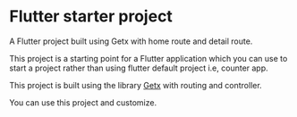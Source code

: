 # Flutter starter project

A Flutter project built using Getx with home route and detail route.

This project is a starting point for a Flutter application which you can use to start a project rather than using flutter default project i.e, counter app.

This project is built using the library [Getx](https://pub.dev/packages/get) with routing and controller.

You can use this project and customize.
